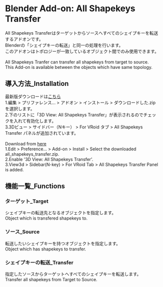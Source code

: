 # Blender Add-on: All Shapekeys Transfer
All Shapekeys Transferはターゲットからソースへすべてのシェイプキーを転送するアドオンです。  
Blenderの「シェイプキーの転送」と同一の処理を行います。  
このアドオンはトポロジーが一致しているオブジェクト間でのみ使用できます。  
<br>
All Shapekeys Tranfer can transfer all shapekeys from target to source.  
This Add-on is available between the objects which have same topology.  

## 導入方法_Installation
最新版ダウンロードは[こちら](https://github.com/3str6/all_shapekeys_transfer/releases/download/v1.0/all_shapekeys_transfer.zip)  
1.編集 > プリファレンス... > アドオン > インストール > ダウンロードした.zipを選択します。  
2.下のリストに「3D View: All Shapekeys Transfer」が表示されるのでチェックを入れて有効化します。  
3.3Dビュー > サイドバー（Nキー） > For VRoid タブ > All Shapekeys Transfer パネルが追加されています。  
<br>
Download from [here](https://github.com/3str6/all_shapekeys_transfer/releases/download/v1.0/all_shapekeys_transfer.zip)  
1.Edit > Preference... > Add-on > Install > Select the downloaded all_shapekeys_transfer.zip.  
2.Enable '3D View: All Shapekeys Transfer'.  
3.View3d > Sidebar(N-key) > For VRoid Tab > All Shapekeys Transfer Panel is added.  

## 機能一覧_Functions
### ターゲット_Target
シェイプキーの転送先となるオブジェクトを指定します。  
Object which is transfered shapekeys to.  

### ソース_Source
転送したいシェイプキーを持つオブジェクトを指定します。  
Object which has shapekeys to transfer.  

### シェイプキーの転送_Transfer 
指定したソースからターゲットへすべてのシェイプキーを転送します。  
Transfer all shapekeys from Target to Source.  

